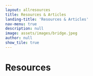 ```yaml
---
layout: allresources
title: Resources & Articles
landing-title: 'Resources & Articles'
nav-menu: true
description: null
image: assets/images/bridge.jpeg
author: null
show_tile: true
---
```


<h1>Resources</h1>
